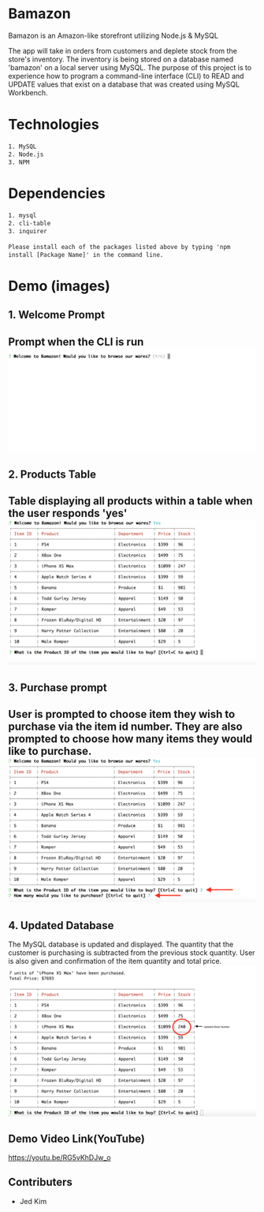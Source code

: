# Bamazon

Bamazon is an Amazon-like storefront utilizing Node.js & MySQL

The app will take in orders from customers and deplete stock from the store's inventory. The inventory is being stored on a database named 'bamazon' on a local server using MySQL. The purpose of this project is to experience how to program a command-line interface (CLI) to READ and UPDATE values that exist on a database that was created using MySQL Workbench.


# Technologies
```
1. MySQL
2. Node.js
3. NPM
```

# Dependencies
```
1. mysql
2. cli-table
3. inquirer

Please install each of the packages listed above by typing 'npm install [Package Name]' in the command line.
```
# Demo (images)
## 1. Welcome Prompt
Prompt when the CLI is run
![Intro Image](images/1-Intro.png?raw=true)
---

## 2. Products Table
Table displaying all products within a table when the user responds 'yes'
![Intro Image](images/2-Welcome-Table.png?raw=true)
---

## 3. Purchase prompt
User is prompted to choose item they wish to purchase via the item id number. They are also prompted to choose how many items they would like to purchase.
![Intro Image](images/3-ID_Quantity.png?raw=true)
---

## 4. Updated Database
The MySQL database is updated and displayed. The quantity that the customer is purchasing is subtracted from the previous stock quantity. User is also given and confirmation of the item quantity and total price.
![Intro Image](images/4-UpdatedStock.png?raw=true)

## Demo Video Link(YouTube)
https://youtu.be/RG5vKhDJw_o

## Contributers
* Jed Kim